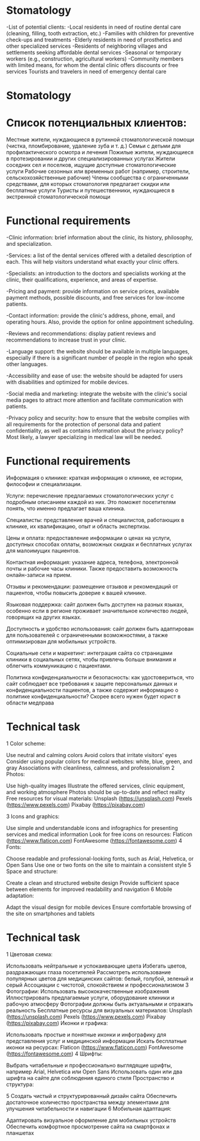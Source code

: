 # Stomatology
  -List of potential clients:
  -Local residents in need of routine dental care (cleaning, filling, tooth extraction, etc.)
  -Families with children for preventive check-ups and treatments
  -Elderly residents in need of prosthetics and other specialized services
  -Residents of neighboring villages and settlements seeking affordable   dental services
  -Seasonal or temporary workers (e.g., construction, agricultural workers)
  -Community members with limited means, for whom the dental clinic offers discounts or free services
Tourists and travelers in need of emergency dental care
# Stomatology
# Список потенциальных клиентов:
Местные жители, нуждающиеся в рутинной стоматологической помощи (чистка, пломбирование, удаление зуба и т. д.)
Семьи с детьми для профилактического осмотра и лечения
Пожилые жители, нуждающиеся в протезировании и других специализированных услугах
Жители соседних сел и поселков, ищущие доступные стоматологические услуги
Рабочие сезонных или временных работ (например, строители, сельскохозяйственные рабочие)
Члены сообщества с ограниченными средствами, для которых стоматология предлагает скидки или бесплатные услуги
Туристы и путешественники, нуждающиеся в экстренной стоматологической помощи
# Functional requirements
  -Clinic information: brief information about the clinic, its history, philosophy, and specialization.

  -Services: a list of the dental services offered with a detailed description of each. This will help visitors understand what exactly your clinic offers.

  -Specialists: an introduction to the doctors and specialists working at the clinic, their qualifications, experience, and areas of expertise.

  -Pricing and payment: provide information on service prices, available payment methods, possible discounts, and free services for low-income patients.

  -Contact information: provide the clinic's address, phone, email, and operating hours. Also, provide the option for online appointment scheduling.

  -Reviews and recommendations: display patient reviews and recommendations to increase trust in your clinic.

  -Language support: the website should be available in multiple languages, especially if there is a significant number of people in the region who speak other languages.

  -Accessibility and ease of use: the website should be adapted for users with disabilities and optimized for mobile devices.

  -Social media and marketing: integrate the website with the clinic's social media pages to attract more attention and facilitate communication with patients.

  -Privacy policy and security: how to ensure that the website complies with all requirements for the protection of personal data and patient confidentiality, as well as contains information about the privacy policy? Most likely, a lawyer specializing in medical law will be needed.
# Functional requirements
Информация о клинике: краткая информация о клинике, ее истории, философии и специализации.

Услуги: перечисление предлагаемых стоматологических услуг с подробным описанием каждой из них. Это поможет посетителям понять, что именно предлагает ваша клиника.

Специалисты: представление врачей и специалистов, работающих в клинике, их квалификацию, опыт и область экспертизы.

Цены и оплата: предоставление информации о ценах на услуги, доступных способах оплаты, возможных скидках и бесплатных услугах для малоимущих пациентов.

Контактная информация: указание адреса, телефона, электронной почты и рабочие часы клиники. Также предоставить возможность онлайн-записи на прием.

Отзывы и рекомендации: размещение отзывов и рекомендаций от пациентов, чтобы повысить доверие к вашей клинике.

Языковая поддержка: сайт должен быть доступен на разных языках, особенно если в регионе проживает значительное количество людей, говорящих на других языках.

Доступность и удобство использования: сайт должен быть адаптирован для пользователей с ограниченными возможностями, а также оптимизирован для мобильных устройств.

Социальные сети и маркетинг: интеграция сайта со страницами клиники в социальных сетях, чтобы привлечь больше внимания и облегчить коммуникацию с пациентами.

Политика конфиденциальности и безопасность: как удостовериться, что сайт соблюдает все требования к защите персональных данных и конфиденциальности пациентов, а также содержит информацию о политике конфиденциальности? Скорее всего нужен будет юрист в области медправа
# Technical task
  1 Color scheme:

  Use neutral and calming colors
  Avoid colors that irritate visitors' eyes
  Consider using popular colors for medical websites: white, blue, green, and gray
  Associations with cleanliness, calmness, and professionalism
2 Photos:

  Use high-quality images
  Illustrate the offered services, clinic equipment, and working atmosphere
  Photos should be up-to-date and reflect reality
  Free resources for visual materials:
  Unsplash (https://unsplash.com)
  Pexels (https://www.pexels.com)
  Pixabay (https://pixabay.com)

3 Icons and graphics:

  Use simple and understandable icons and infographics for presenting services and medical information
  Look for free icons on resources:
  Flaticon (https://www.flaticon.com)
  FontAwesome (https://fontawesome.com)
4 Fonts:

  Choose readable and professional-looking fonts, such as Arial, Helvetica, or Open Sans
  Use one or two fonts on the site to maintain a consistent style
5 Space and structure:

  Create a clean and structured website design
  Provide sufficient space between elements for improved readability and navigation
6 Mobile adaptation:

  Adapt the visual design for mobile devices
  Ensure comfortable browsing of the site on smartphones and tablets
# Technical task
1 Цветовая схема:

  Использовать нейтральные и успокаивающие цвета
  Избегать цветов, раздражающих глаза посетителей
  Рассмотреть использование популярных цветов для медицинских сайтов: белый, голубой, зеленый и серый
  Ассоциации с чистотой, спокойствием и профессионализмом
3 Фотографии:
  Использовать высококачественные изображения
  Иллюстрировать предлагаемые услуги, оборудование клиники и рабочую атмосферу
  Фотографии должны быть актуальными и отражать реальность
  Бесплатные ресурсы для визуальных материалов:
  Unsplash (https://unsplash.com)
  Pexels (https://www.pexels.com)
  Pixabay (https://pixabay.com)
  Иконки и графика:

  Использовать простые и понятные иконки и инфографику для представления услуг и медицинской информации
  Искать бесплатные иконки на ресурсах:
  Flaticon (https://www.flaticon.com)
  FontAwesome (https://fontawesome.com)
4 Шрифты:

  Выбрать читабельные и профессионально выглядящие шрифты, например Arial, Helvetica или Open Sans
  Использовать один или два шрифта на сайте для соблюдения единого стиля
  Пространство и структура:

5 Создать чистый и структурированный дизайн сайта
  Обеспечить достаточное количество пространства между элементами для    улучшения читабельности и навигации
6 Мобильная адаптация:

  Адаптировать визуальное оформление для мобильных устройств
  Обеспечить комфортное просмотрение сайта на смартфонах и планшетах